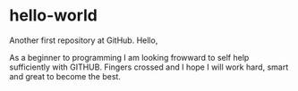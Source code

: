 # hello-world
Another first repository at GitHub.
Hello,

As a beginner to programming I am looking frowward to self help sufficiently with GITHUB.
Fingers crossed and I hope I will work hard, smart and great to become the best.
